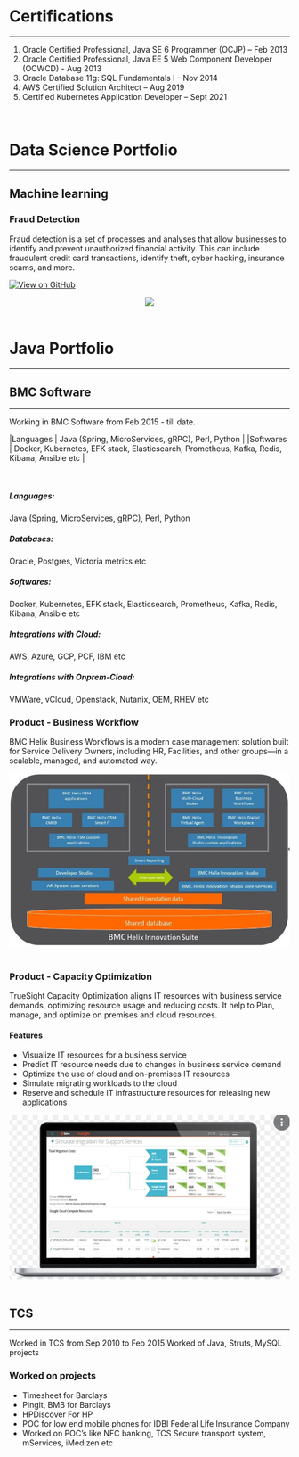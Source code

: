 # Certifications
---
1. Oracle Certified Professional, Java SE 6 Programmer (OCJP) – Feb 2013
2. Oracle Certified Professional, Java EE 5 Web Component Developer (OCWCD) - Aug 2013
3. Oracle Database 11g: SQL Fundamentals I - Nov 2014
4. AWS Certified Solution Architect – Aug 2019
5. Certified Kubernetes Application Developer – Sept 2021

<br>

# Data Science Portfolio
---
## Machine learning

### Fraud Detection

Fraud detection is a set of processes and analyses that allow businesses to identify and prevent unauthorized financial activity. This can include fraudulent credit card transactions, identify theft, cyber hacking, insurance scams, and more.

[![View on GitHub](https://img.shields.io/badge/GitHub-View_on_GitHub-blue?logo=GitHub)](https://github.com/pavankale2709/fraud_detection)

<center><img src="assets/img/fraud_detection.jpg"/></center>
<br>



# Java Portfolio
---
## BMC Software
---
Working in BMC Software from Feb 2015 - till date.
<br>

|Languages    | Java (Spring, MicroServices, gRPC), Perl, Python                                            |
|Softwares    | Docker, Kubernetes, EFK stack, Elasticsearch, Prometheus, Kafka, Redis, Kibana, Ansible etc |

<br>
<h5>Languages: </h5>Java (Spring, MicroServices, gRPC), Perl, Python
<br>
<h5>Databases: </h5>Oracle, Postgres, Victoria metrics etc
<br>
<h5>Softwares: </h5>Docker, Kubernetes, EFK stack, Elasticsearch, Prometheus, Kafka, Redis, Kibana, Ansible etc
<br>
<h5>Integrations with Cloud: </h5>AWS, Azure, GCP, PCF, IBM etc
<br>
<h5>Integrations with Onprem-Cloud: </h5>VMWare, vCloud, Openstack, Nutanix, OEM, RHEV etc

### Product - Business Workflow
BMC Helix Business Workflows is a modern case management solution built for Service Delivery Owners, including HR, Facilities, and other groups—in a scalable, managed, and automated way.

<center><img src="assets/img/Business Workflow.JPG"/></center>
<br>


### Product - Capacity Optimization
TrueSight Capacity Optimization aligns IT resources with business service demands, optimizing resource usage and reducing costs. It help to Plan, manage, and optimize on premises and cloud resources.
#### Features
* Visualize IT resources for a business service
* Predict IT resource needs due to changes in business service demand
* Optimize the use of cloud and on-premises IT resources
* Simulate migrating workloads to the cloud
* Reserve and schedule IT infrastructure resources for releasing new applications

<center><img src="assets/img/Capacity_Optimization.JPG"/></center>
<br>



## TCS 
---
Worked in TCS from Sep 2010 to Feb 2015
Worked of Java, Struts, MySQL projects

### Worked on projects

* Timesheet for Barclays
* Pingit, BMB for Barclays
* HPDiscover For HP
* POC for low end mobile phones for IDBI Federal Life Insurance Company
* Worked on POC’s like NFC banking, TCS Secure transport system, mServices, iMedizen etc
